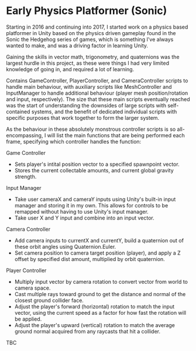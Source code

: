 # Early Physics Platformer (Sonic)

Starting in 2016 and continuing into 2017, I started work on a physics based platformer in Unity based on the physics driven gameplay found in the Sonic the Hedgehog series of games, which is something I've always wanted to make, and was a driving factor in learning Unity.

Gaining the skills in vector math, trigonometry, and quaternions was the largest hurdle in this project, as these were things I had very limited knowledge of going in, and required a lot of learning.

Contains GameController, PlayerController, and CameraController scripts to handle main behaviour, with auxiliary scripts like MeshController and InputManager to handle additional behaviour (player mesh position/rotation and input, respectively). The size that these main scripts eventually reached was the start of understanding the downsides of large scripts with self-contained systems, and the benefit of dedicated individual scripts with specific purposes that work together to form the larger system.

As the behaviour in these absolutely monstrous controller scripts is so all-encompassing, I will list the main functions that are being performed each frame, specifying which controller handles the function:

Game Controller
- Sets player's intital position vector to a specified spawnpoint vector.
- Stores the current collectable amounts, and current global gravity strength.

Input Manager
- Take user cameraX and cameraY inputs using Unity's built-in input manager and storing it in my own. This allows for controls to be remapped without having to use Unity's input manager.
- Take user X and Y input and combine into an input vector.

Camera Controller
- Add camera inputs to currentX and currentY, build a quaternion out of these orbit angles using Quaternion.Euler.
- Set camera position to camera target position (player), and apply a Z offset by specified dist amount, multiplied by orbit quaternion.

Player Controller
- Multiply input vector by camera rotation to convert vector from world to camera space.
- Cast multiple rays toward ground to get the distance and normal of the closest ground collider face.
- Adjust the player's forward (horizontal) rotation to match the input vector, using the current speed as a factor for how fast the rotation will be applied.
- Adjust the player's upward (vertical) rotation to match the average ground normal acquired from any raycasts that hit a collider.

TBC
